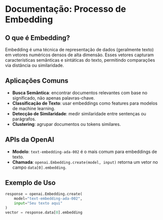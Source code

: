 # Documentação: Processo de Embedding

## O que é Embedding?

Embedding é uma técnica de representação de dados (geralmente texto) em vetores numéricos densos de alta dimensão. Esses vetores capturam características semânticas e sintáticas do texto, permitindo comparações via distância ou similaridade.

## Aplicações Comuns

- **Busca Semântica**: encontrar documentos relevantes com base no significado, não apenas palavras-chave.
- **Classificação de Texto**: usar embeddings como features para modelos de machine learning.
- **Detecção de Similaridade**: medir similaridade entre sentenças ou parágrafos.
- **Clustering**: agrupar documentos ou tokens similares.

## APIs da OpenAI

- **Modelo**: `text-embedding-ada-002` é o mais comum para embeddings de texto.
- **Chamada**: `openai.Embedding.create(model, input)` retorna um vetor no campo `data[0].embedding`.

## Exemplo de Uso

```python
response = openai.Embedding.create(
    model="text-embedding-ada-002",
    input="Seu texto aqui"
)
vector = response.data[0].embedding